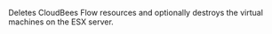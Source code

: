 Deletes CloudBees Flow resources and optionally destroys
            the virtual machines on the ESX server.